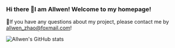 ### Hi there 👋I am Allwen! Welcome to my homepage! 
👯If you have any questions about my project, please contact me by allwen_zhao@foxmail.com!

![Allwen's GitHub stats](https://github-readme-stats.vercel.app/api?username=stacklens&show_icons=true&theme=radical)
<!--
**AllwenWeill/AllwenWeill** is a ✨ _special_ ✨ repository because its `README.md` (this file) appears on your GitHub profile.

Here are some ideas to get you started:

- 🔭 I’m currently working on ...
- 🌱 I’m currently learning ...
- 👯 I’m looking to collaborate on ...
- 🤔 I’m looking for help with ...
- 💬 Ask me about ...
- 📫 How to reach me: ...
- 😄 Pronouns: ...
- ⚡ Fun fact: ...
-->
